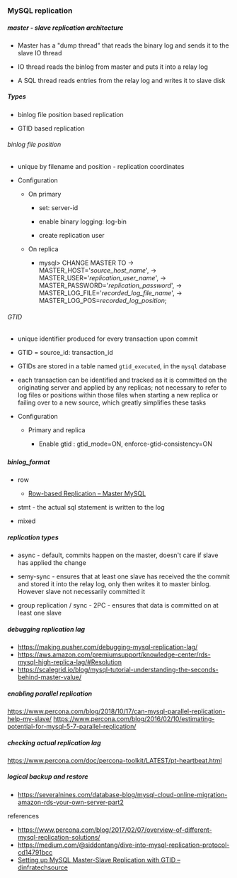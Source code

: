 ### MySQL replication

##### master - slave replication architecture

- Master has a "dump thread" that reads the binary log and sends it to the slave IO thread

- IO thread reads the binlog from master and puts it into a relay log

- A SQL thread reads entries from the relay log and writes it to slave disk

##### Types

- binlog file position based replication

- GTID based replication

###### binlog file position

- unique by filename and position - replication coordinates

- Configuration
  
  - On primary
    
    - set: server-id
    
    - enable binary logging: log-bin
    
    - create replication user
  
  - On replica
    
    - mysql> CHANGE MASTER TO -> MASTER_HOST='*source_host_name*', -> MASTER_USER='*replication_user_name*', -> MASTER_PASSWORD='*replication_password*', -> MASTER_LOG_FILE='*recorded_log_file_name*', -> MASTER_LOG_POS=*recorded_log_position*;

###### GTID

- unique identifier produced for every transaction upon commit

- GTID = source_id: transaction_id

- GTIDs are stored in a table named `gtid_executed`, in the `mysql` database

- each transaction can be identified and tracked as it is committed on the originating server and applied by any replicas;  not necessary  to refer to log files or positions within those files when starting a new replica or failing over to a new source, which greatly simplifies these tasks

- Configuration
  
  - Primary and replica
    
    - Enable gtid : gtid_mode=ON, enforce-gtid-consistency=ON

##### 

##### binlog_format

- row
  
  - [Row-based Replication &#8211; Master MySQL](http://www.tocker.ca/2013/09/04/row-based-replication.html)

- stmt - the actual sql statement is written to the log

- mixed

##### replication types

- async - default, commits happen on the master, doesn't care if slave has applied the change

- semy-sync - ensures that at least one slave has received the the commit and stored it into the relay log, only then writes it to master binlog. However slave not necessarily committed it

- group replication / sync - 2PC - ensures that data is committed on at least one slave 


##### debugging replication lag
 - https://making.pusher.com/debugging-mysql-replication-lag/
 - https://aws.amazon.com/premiumsupport/knowledge-center/rds-mysql-high-replica-lag/#Resolution
 - https://scalegrid.io/blog/mysql-tutorial-understanding-the-seconds-behind-master-value/
 
##### enabling parallel replication
https://www.percona.com/blog/2018/10/17/can-mysql-parallel-replication-help-my-slave/
https://www.percona.com/blog/2016/02/10/estimating-potential-for-mysql-5-7-parallel-replication/

##### checking actual replication lag
https://www.percona.com/doc/percona-toolkit/LATEST/pt-heartbeat.html

##### logical backup and restore

- https://severalnines.com/database-blog/mysql-cloud-online-migration-amazon-rds-your-own-server-part2

references

- https://www.percona.com/blog/2017/02/07/overview-of-different-mysql-replication-solutions/
- https://medium.com/@siddontang/dive-into-mysql-replication-protocol-cd14791bcc
- [Setting up MySQL Master-Slave Replication with GTID &#8211; dinfratechsource](https://dinfratechsource.com/2019/05/14/setting-up-mysql-master-slave-replication-with-gtid/) 
